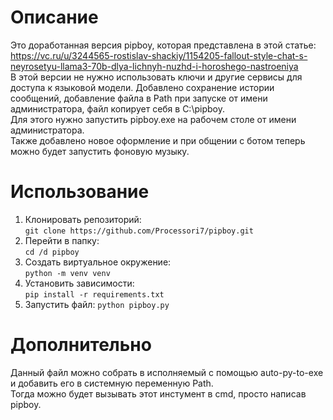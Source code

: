 # Описание
Это доработанная версия pipboy, которая представлена в этой статье: https://vc.ru/u/3244565-rostislav-shackiy/1154205-fallout-style-chat-s-neyrosetyu-llama3-70b-dlya-lichnyh-nuzhd-i-horoshego-nastroeniya   
В этой версии не нужно использовать ключи и другие сервисы для доступа к языковой модели. 
Добавлено сохранение истории сообщений, добавление файла в Path при запуске от имени администратора, файл копирует себя в C:\pipboy.  
Для этого нужно запустить pipboy.exe на рабочем столе от имени администратора.  
Также добавлено новое оформление и при общении с ботом теперь можно будет запустить фоновую музыку.
# Использование
1. Клонировать репозиторий:  
```git clone https://github.com/Processori7/pipboy.git```
2. Перейти в папку:  
```cd /d pipboy```
3. Создать виртуальное окружение:  
```python -m venv venv```
4. Установить зависимости:  
```pip install -r requirements.txt```
5. Запустить файл: 
```python pipboy.py```
# Дополнительно
Данный файл можно собрать в исполняемый с помощью auto-py-to-exe и добавить его в системную переменную Path.  
Тогда можно будет вызывать этот инстумент в cmd, просто написав pipboy.

